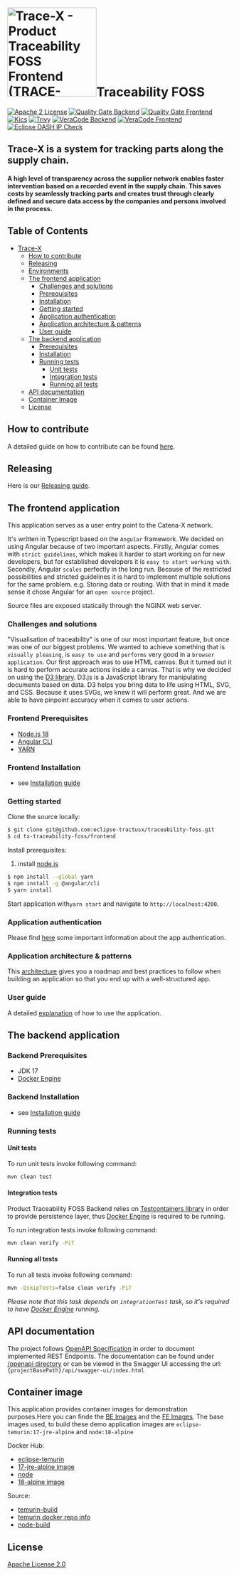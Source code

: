 <h1><img src="https://raw.githubusercontent.com/eclipse-tractusx/traceability-foss/main/frontend/src/assets/images/logo.svg" alt="Trace-X - Product Traceability FOSS Frontend (TRACE-FOSS)" style="width:200px;"/>Traceability FOSS</h1>

[![Apache 2 License](https://img.shields.io/badge/License-Apache_2.0-blue.svg)](https://github.com/eclipse-tractusx/traceability-foss/LICENSE)
[![Quality Gate Backend](https://sonarcloud.io/api/project_badges/measure?project=eclipse-tractusx_traceability-foss-backend&metric=alert_status)](https://sonarcloud.io/summary/new_code?id=eclipse-tractusx_traceability-foss-backend)
[![Quality Gate Frontend](https://sonarcloud.io/api/project_badges/measure?project=eclipse-tractusx_traceability-foss-frontend&metric=alert_status)](https://sonarcloud.io/summary/new_code?id=eclipse-tractusx_traceability-foss-frontend)
[![Kics](https://github.com/eclipse-tractusx/traceability-foss/actions/workflows/kics.yml/badge.svg)](https://github.com/eclipse-tractusx/traceability-foss/actions/workflows/kics.yml)
[![Trivy](https://github.com/eclipse-tractusx/traceability-foss/actions/workflows/trivy.yml/badge.svg)](https://github.com/eclipse-tractusx/traceability-foss/actions/workflows/trivy.yml)
[![VeraCode Backend](https://github.com/eclipse-tractusx/traceability-foss/actions/workflows/veracode_backend.yml/badge.svg)](https://github.com/eclipse-tractusx/traceability-foss/actions/workflows/veracode_backend.yml)
[![VeraCode Frontend](https://github.com/eclipse-tractusx/traceability-foss/actions/workflows/veracode_frontend.yml/badge.svg)](https://github.com/eclipse-tractusx/traceability-foss/actions/workflows/veracode_frontend.yml)
[![Eclipse DASH IP Check](https://github.com/eclipse-tractusx/traceability-foss/actions/workflows/eclipse-dash.yml/badge.svg)](https://github.com/eclipse-tractusx/traceability-foss/actions/workflows/eclipse-dash.yml)

## Trace-X is a system for tracking parts along the supply chain.
#### A high level of transparency across the supplier network enables faster intervention based on a recorded event in the supply chain. This saves costs by seamlessly tracking parts and creates trust through clearly defined and secure data access by the companies and persons involved in the process.

## Table of Contents
- [Trace-X](https://github.com/eclipse-tractusx/traceability-foss/#trace-x-is-a-system-for-tracking-parts-along-the-supply-chain)
  - [How to contribute](https://github.com/eclipse-tractusx/traceability-foss/#how-to-contribute)
  - [Releasing](https://github.com/eclipse-tractusx/traceability-foss/#releasing)
  - [Environments](https://github.com/eclipse-tractusx/traceability-foss/#environments)
  - [The frontend application](https://github.com/eclipse-tractusx/traceability-foss/#the-frontend-application)
    - [Challenges and solutions](https://github.com/eclipse-tractusx/traceability-foss/#challenges-and-solutions)
    - [Prerequisites](https://github.com/eclipse-tractusx/traceability-foss/#frontend-prerequisites)
    - [Installation](https://github.com/eclipse-tractusx/traceability-foss/#frontend-installation)
    - [Getting started](https://github.com/eclipse-tractusx/traceability-foss/#getting-started)
    - [Application authentication](https://github.com/eclipse-tractusx/traceability-foss/#application-authentication)
    - [Application architecture & patterns](https://github.com/eclipse-tractusx/traceability-foss/#application-architecture--patterns)
    - [User guide](https://github.com/eclipse-tractusx/traceability-foss/#user-guide)
  - [The backend application](https://github.com/eclipse-tractusx/traceability-foss/#the-backend-application)
    - [Prerequisites](https://github.com/eclipse-tractusx/traceability-foss/#backend-prerequisites)
    - [Installation](https://github.com/eclipse-tractusx/traceability-foss/#backend-installation)
    - [Running tests](https://github.com/eclipse-tractusx/traceability-foss/#running-tests)
      - [Unit tests](https://github.com/eclipse-tractusx/traceability-foss/#unit-tests)
      - [Integration tests](https://github.com/eclipse-tractusx/traceability-foss/#integration-tests)
      - [Running all tests](https://github.com/eclipse-tractusx/traceability-foss/#running-all-tests)
  - [API documentation](https://github.com/eclipse-tractusx/traceability-foss/#api-documentation)
  - [Container Image](https://github.com/eclipse-tractusx/traceability-foss/#container-image)
  - [License](https://github.com/eclipse-tractusx/traceability-foss/#license)

## How to contribute

A detailed guide on how to contribute can be found [here](https://github.com/eclipse-tractusx/traceability-foss/blob/main/CONTRIBUTING.md).

## Releasing
Here is our [Releasing guide](https://github.com/eclipse-tractusx/traceability-foss/blob/main/docs/RELEASE.md).

## The frontend application

This application serves as a user entry point to the Catena-X network.

It's written in Typescript based on the `Angular` framework.
We decided on using Angular because of two important aspects.
Firstly, Angular comes with `strict guidelines`, which makes it harder to start working on for new developers, but for established developers it is `easy to start working with`.
Secondly, Angular `scales` perfectly in the long run. Because of the restricted possibilities and stricted guidelines it is hard to implement multiple solutions for the same problem. e.g. Storing data or routing.
With that in mind it made sense it chose Angular for an `open source` project.

Source files are exposed statically through the NGINX web server.

### Challenges and solutions

"Visualisation of traceability" is one of our most important feature, but once was one of our biggest problems.
We wanted to achieve something that is `visually pleasing`, is `easy to use` and `performs` very good in a `browser application`.
Our first approach was to use HTML canvas. But it turned out it is hard to perform accurate actions inside a canvas. That is why we decided on using the [D3 library](https://d3js.org/).
D3.js is a JavaScript library for manipulating documents based on data. D3 helps you bring data to life using HTML, SVG, and CSS.
Because it uses SVGs, we knew it will perform great. And we are able to have pinpoint accuracy when it comes to user actions.

### Frontend Prerequisites

* [Node.js 18](https://nodejs.org/en)
* [Angular CLI](https://angular.io/cli)
* [YARN](https://yarnpkg.com/)

### Frontend Installation

* see [Installation guide](https://github.com/eclipse-tractusx/traceability-foss/blob/main/frontend/INSTALL.md)

### Getting started

Clone the source locally:

```sh
$ git clone git@github.com:eclipse-tractusx/traceability-foss.git
$ cd tx-traceability-foss/frontend
```

Install prerequisites:
1. install [node.js](https://nodejs.org/en/download/package-manager)
```sh
$ npm install --global yarn
$ npm install -g @angular/cli
$ yarn install
```

Start application with``yarn start`` and navigate to ``http://localhost:4200``.

### Application authentication

Please find [here](https://github.com/eclipse-tractusx/traceability-foss/blob/main/frontend/AUTHENTICATION.md) some important information about the app authentication.

### Application architecture & patterns

This [architecture](https://github.com/eclipse-tractusx/traceability-foss/blob/main/frontend/ARCHITECTURE.md) gives you a roadmap and best practices to follow when building an application
so that you end up with a well-structured app.

### User guide

A detailed [explanation](https://github.com/eclipse-tractusx/traceability-foss/blob/main/docs/src/docs/user/user-manual.adoc) of how to use the application.

## The backend application

### Backend Prerequisites

* JDK 17
* [Docker Engine](https://docs.docker.com/engine/)

### Backend Installation

* see [Installation guide](https://github.com/eclipse-tractusx/traceability-foss/blob/main/tx-backend/INSTALL.md)

### Running tests

#### Unit tests

To run unit tests invoke following command:

```sh
mvn clean test
```

#### Integration tests

Product Traceability FOSS Backend relies on [Testcontainers library](https://www.testcontainers.org/) in order to provide
persistence layer, thus [Docker Engine](https://docs.docker.com/engine/) is required to be running.

To run integration tests invoke following command:

```sh
mvn clean verify -PiT
```

#### Running all tests

To run all tests invoke following command:

```sh
mvn -DskipTests=false clean verify -PiT
```

*Please note that this task depends on `integrationTest` task, so it's required to have [Docker Engine](https://docs.docker.com/engine/) running.*

## API documentation
The project follows [OpenAPI Specification](https://swagger.io/specification/) in order to document implemented REST Endpoints. The documentation can be found under [/openapi directory](https://github.com/eclipse-tractusx/traceability-foss/blob/main/tx-backend/openapi/traceability-foss-backend.json)
or can be viewed in the Swagger UI accessing the url: `{projectBasePath}/api/swagger-ui/index.html`

## Container image

This application provides container images for demonstration purposes.Here you can finde the [BE Images](https://hub.docker.com/r/tractusx/traceability-foss) and the [FE Images](https://hub.docker.com/r/tractusx/traceability-foss-frontend).
The base images used, to build these demo application images are `eclipse-temurin:17-jre-alpine` and `node:18-alpine`

Docker Hub:
- [eclipse-temurin](https://hub.docker.com/_/eclipse-temurin)
- [17-jre-alpine image](https://hub.docker.com/layers/library/eclipse-temurin/17-jre-alpine/images/sha256-c26a727c4883eb73d32351be8bacb3e70f390c2c94f078dc493495ed93c60c2f?context=explore)
- [node](https://hub.docker.com/_/node)
- [18-alpine image](https://hub.docker.com/layers/library/node/18-alpine/images/sha256-19eaf41f3b8c2ac2f609ac8103f9246a6a6d46716cdbe49103fdb116e55ff0cc?context=explore)

Source:
- [temurin-build](https://github.com/adoptium/temurin-build)
- [temurin docker repo info](https://github.com/docker-library/repo-info/tree/master/repos/eclipse-temurin)
- [node-build](https://github.com/nodejs/docker-node)

## License

[Apache License 2.0](https://github.com/eclipse-tractusx/traceability-foss/blob/main/LICENSE)
